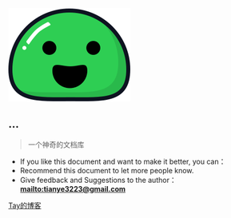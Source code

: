 ![logo](static/img/logo222.svg)

## ...

> 一个神奇的文档库

-   If you like this document and want to make it better, you can：
-   Recommend this document to let more people know.
-   Give feedback and Suggestions to the author：**<mailto:tianye3223@gmail.com>**

[Tay的博客](taycc/README.md)
